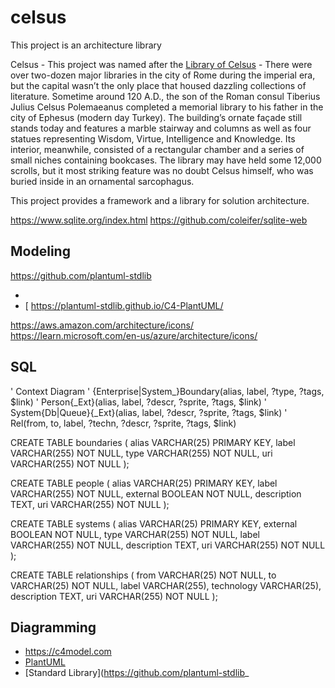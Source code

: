# celsus

This project is an architecture library

Celsus - This project was named after the [Library of Celsus](https://www.history.com/news/8-impressive-ancient-libraries) - There were over two-dozen major libraries in the city of Rome during the imperial era, but the capital wasn’t the only place that housed dazzling collections of literature. Sometime around 120 A.D., the son of the Roman consul Tiberius Julius Celsus Polemaeanus completed a memorial library to his father in the city of Ephesus (modern day Turkey). The building’s ornate façade still stands today and features a marble stairway and columns as well as four statues representing Wisdom, Virtue, Intelligence and Knowledge. Its interior, meanwhile, consisted of a rectangular chamber and a series of small niches containing bookcases. The library may have held some 12,000 scrolls, but it most striking feature was no doubt Celsus himself, who was buried inside in an ornamental sarcophagus.

This project provides a framework and a library for solution architecture.


https://www.sqlite.org/index.html
https://github.com/coleifer/sqlite-web




## Modeling
https://github.com/plantuml-stdlib

- 
- [
https://plantuml-stdlib.github.io/C4-PlantUML/

https://aws.amazon.com/architecture/icons/
https://learn.microsoft.com/en-us/azure/architecture/icons/

## SQL

' Context Diagram
' {Enterprise|System_}Boundary(alias, label, ?type, ?tags, $link)
' Person{_Ext}(alias, label, ?descr, ?sprite, ?tags, $link)
' System{Db|Queue}{_Ext}(alias, label, ?descr, ?sprite, ?tags, $link)
' Rel(from, to, label, ?techn, ?descr, ?sprite, ?tags, $link)

CREATE TABLE boundaries (
 alias VARCHAR(25) PRIMARY KEY,
 label VARCHAR(255) NOT NULL,
 type VARCHAR(255) NOT NULL,
 uri VARCHAR(255) NOT NULL
);

CREATE TABLE people (
 alias VARCHAR(25) PRIMARY KEY,
 label VARCHAR(255) NOT NULL,
 external BOOLEAN NOT NULL,
 description TEXT,
 uri VARCHAR(255) NOT NULL
);

CREATE TABLE systems (
 alias VARCHAR(25) PRIMARY KEY,
 external BOOLEAN NOT NULL,
 type VARCHAR(255) NOT NULL,
 label VARCHAR(255) NOT NULL,
 description TEXT,
 uri VARCHAR(255) NOT NULL
);

CREATE TABLE relationships (
 from VARCHAR(25) NOT NULL,
 to VARCHAR(25) NOT NULL,
 label VARCHAR(255),
 technology VARCHAR(25),
 description TEXT,
 uri VARCHAR(255) NOT NULL 
);

## Diagramming

- https://c4model.com
- [PlantUML](https://plantuml.com)
 - [Standard Library](https://github.com/plantuml-stdlib_
